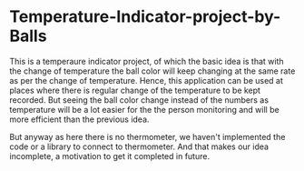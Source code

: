 # Temperature-Indicator-project-by-Balls

This is a temperaure indicator project, of which the basic idea is
that with the change of temperature the ball color will keep changing at the same rate 
as per the change of temperature. Hence, this application can be used at places where there is
regular change of the  temperature to be kept recorded. But seeing the ball color change instead
of the numbers as temperature will be a lot easier for the the person monitoring and will be more
efficient than the previous idea.

But anyway as here there is no thermometer, we haven't implemented the code or a library to connect
to thermometer. And that makes our idea incomplete, a motivation to get it completed in future.
